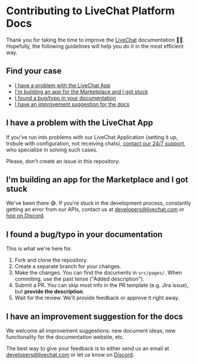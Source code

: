 # Contributing to LiveChat Platform Docs

Thank you for taking the time to improve the [LiveChat](https://www.livechat.com/) documentation 🙌🏻. Hopefully, the following guidelines will help you do it in the most efficient way.

## Find your case

- [I have a problem with the LiveChat App](#i-have-a-problem-with-the-livechat-app)
- [I'm building an app for the Marketplace and I got stuck](#im-building-an-app-for-the-marketplace-and-i-got-stuck)
- [I found a bug/typo in your documentation](#i-found-a-bugtypo-in-your-documentation)
- [I have an improvement suggestion for the docs](#i-have-an-improvement-suggestion-for-the-docs)

## I have a problem with the LiveChat App

If you've run into problems with our LiveChat Application (setting it up, trobule with configuration, not receiving chats), [contact our 24/7 support](https://direct.lc.chat/1520/125), who specialize in solving such cases.

Please, don't create an issue in this repository.

## I'm building an app for the Marketplace and I got stuck

We've been there 😅. If you're stuck in the development process, constantly getting an error from our APIs, contact us at developers@livechat.com or [hop on Discord](https://discord.gg/rFbJkYQFwp).

## I found a bug/typo in your documentation

This is what we're here for.

1. Fork and clone the repository.
2. Create a separate branch for your changes.
3. Make the changes. You can find the documents in `src/pages/`.
When commiting, use the past tense ("Added description").
4. Submit a PR. You can skip most info in the PR template (e.g. Jira issue), but **provide the description**.
5. Wait for the review. We'll provide feedback or approve it right away.

## I have an improvement suggestion for the docs

We welcome all improvement suggestions: new document ideas, new functionality for the documentation website, etc.

The best way to give your feedback is to either send us an email at developers@livechat.com or let us know on [Discord](https://discord.gg/rFbJkYQFwp).